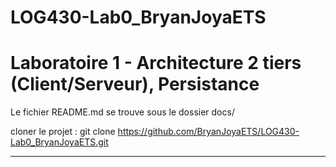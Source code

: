 # LOG430-Lab0_BryanJoyaETS

# Laboratoire 1 - Architecture 2 tiers (Client/Serveur), Persistance

Le fichier README.md se trouve sous le dossier docs/

cloner le projet : git clone https://github.com/BryanJoyaETS/LOG430-Lab0_BryanJoyaETS.git

---